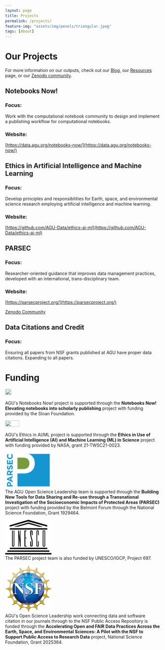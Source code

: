 ```yaml
---
layout: page
title: Projects
permalink: /projects/
feature-img: "assets/img/pexels/triangular.jpeg"
tags: [About]
---
```

# Our Projects

For more information on our outputs, check out our [Blog](https://data.agu.org/), our [Resources](https://data.agu.org/resources/) page, or our [Zenodo community](https://zenodo.org/communities/agu-data-leadership/?page=1&size=20). 

## Notebooks Now!
### Focus: 
Work with the computational notebook community to design and implement a publishing workflow for computational notebooks. 

### Website:
[https://data.agu.org/notebooks-now/](https://data.agu.org/notebooks-now/)

## Ethics in Artificial Intelligence and Machine Learning
### Focus: 
Develop principles and responsibilities for Earth, space, and environmental science research employing artificial intelligence and machine learning.

### Website:
[https://github.com/AGU-Data/ethics-ai-ml](https://github.com/AGU-Data/ethics-ai-ml)

## PARSEC
### Focus:
Researcher-oriented guidance that improves data management practices, developed with an international, trans-disciplinary team.

### Website:
[https://parsecproject.org/](https://parsecproject.org/)

[Zenodo Community](https://zenodo.org/communities/parsec/?page=1&size=20)

## Data Citations and Credit
### Focus:
Ensuring all papers from NSF grants published at AGU have proper data citations. Expanding to all papers. 

# Funding
 
<img src="https://sloan.org/storage/app/media/uploaded-files/Logo-1B-SMALL-Gold-Blue.png" width="20%" height="20%"> 

AGU's Notebooks Now! project is supported through the **Notebooks Now! Elevating notebooks into scholarly publishing** project with funding provided by the Sloan Foundation.

<img src="https://www.nasa.gov/sites/default/files/thumbnails/image/nasa-logo-web-rgb.png" width="30%" height="30%"> 

AGU's Ethics in AI/ML project is supported through the **Ethics in Use of Artificial Intelligence (AI) and Machine Learning (ML) in Science** project with funding provided by NASA, grant 21-TWSC21-0023.

![PARSEC logo](/assets/img/about/parsec-logo-150pxWide.png "PARSEC logo")  
The AGU Open Science Leadership team is supported through the **Building New Tools for Data Sharing and Re-use through a Transnational Investigation of the Socioeconomic Impacts of Protected Areas (PARSEC)** project with funding provided by the Belmont Forum through the National Science Foundation, Grant 1929464.   

![UNESCO logo](/assets/img/about/808px-UNESCO_logo-150pxWide.png "UNESCO logo")  
The PARSEC project team is also funded by UNESCO/IGCP, Project 697. 
 
![NSF logo](/assets/img/about/NSF_4-Color_bitmap_Logo-150pxWide.png "NSF logo")  
AGU's Open Science Leadership work connecting data and software citation in our journals through to the NSF Public Access Repository is funded through the **Accelerating Open and FAIR Data Practices Across the Earth, Space, and Environmental Sciences: A Pilot with the NSF to Support Public Access to Research Data** project, National Science Foundation, Grant 2025364.

